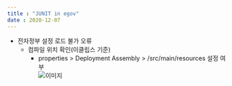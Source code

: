 ```yaml
---
title : "JUNIT in egov"
date : 2020-12-07
---
```


+ 전자정부 설정 로드 불가 오류
  + 컴파일 위치 확인(이클립스 기준)
    + properties > Deployment Assembly > /src/main/resources 설정 여부   
    ![이미지](https://redbean88.github.io/img/2020-12-07_145735.png)
